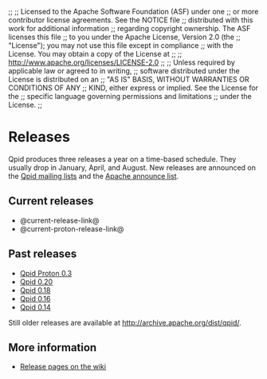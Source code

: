 ;;
;; Licensed to the Apache Software Foundation (ASF) under one
;; or more contributor license agreements.  See the NOTICE file
;; distributed with this work for additional information
;; regarding copyright ownership.  The ASF licenses this file
;; to you under the Apache License, Version 2.0 (the
;; "License"); you may not use this file except in compliance
;; with the License.  You may obtain a copy of the License at
;; 
;;   http://www.apache.org/licenses/LICENSE-2.0
;; 
;; Unless required by applicable law or agreed to in writing,
;; software distributed under the License is distributed on an
;; "AS IS" BASIS, WITHOUT WARRANTIES OR CONDITIONS OF ANY
;; KIND, either express or implied.  See the License for the
;; specific language governing permissions and limitations
;; under the License.
;;

# Releases

Qpid produces three releases a year on a time-based schedule.  They
usually drop in January, April, and August.  New releases are
announced on the [Qpid mailing lists](@site-url@/discussion.html)
and the
[Apache announce list](http://mail-archives.apache.org/mod_mbox/www-announce/).

## Current releases

 - @current-release-link@
 - @current-proton-release-link@

## Past releases

 - [Qpid Proton 0.3](qpid-proton-0.3/index.html)
 - [Qpid 0.20](qpid-0.20/index.html)
 - [Qpid 0.18](qpid-0.18/index.html)
 - [Qpid 0.16](qpid-0.16/index.html)
 - [Qpid 0.14](qpid-0.14/index.html)

Still older releases are available at
<http://archive.apache.org/dist/qpid/>.

## More information

 - [Release pages on the wiki](https://cwiki.apache.org/qpid/qpid-release-page.html)
